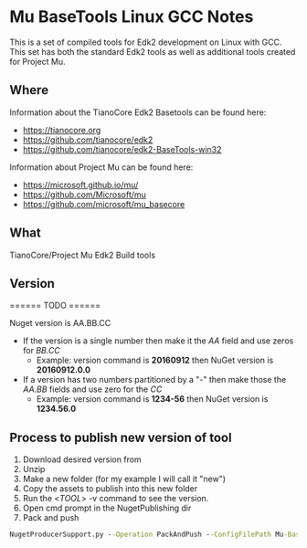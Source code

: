 # Mu BaseTools Linux GCC Notes

This is a set of compiled tools for Edk2 development on Linux with GCC.  This set has both the standard Edk2 tools as well as additional tools created for Project Mu.

## Where

Information about the TianoCore Edk2 Basetools can be found here:
* https://tianocore.org
* https://github.com/tianocore/edk2
* https://github.com/tianocore/edk2-BaseTools-win32

Information about Project Mu can be found here:
* https://microsoft.github.io/mu/
* https://github.com/Microsoft/mu
* https://github.com/microsoft/mu_basecore

## What

TianoCore/Project Mu Edk2 Build tools

## Version

====== TODO ======



Nuget version is AA.BB.CC

* If the version is a single number then make it the _AA_ field and use zeros for _BB.CC_
  * Example:  version command is **20160912**  then NuGet version is **20160912.0.0**
* If a version has two numbers partitioned by a "-" then make those the _AA.BB_ fields and use zero for the _CC_
  * Example: version command is **1234-56** then NuGet version is **1234.56.0**


## Process to publish new version of tool

1. Download desired version from
2. Unzip
3. Make a new folder (for my example I will call it "new")
4. Copy the assets to publish into this new folder
5. Run the <_TOOL_> -v command to see the version.
6. Open cmd prompt in the NugetPublishing dir
7. Pack and push
  ```cmd
  NugetProducerSupport.py --Operation PackAndPush --ConfigFilePath Mu-Basetools-Linux-GCC.config.json --Version <nuget version here> --InputFolderPath <path to newly created folder here>  --ApiKey <your key here
  ```

